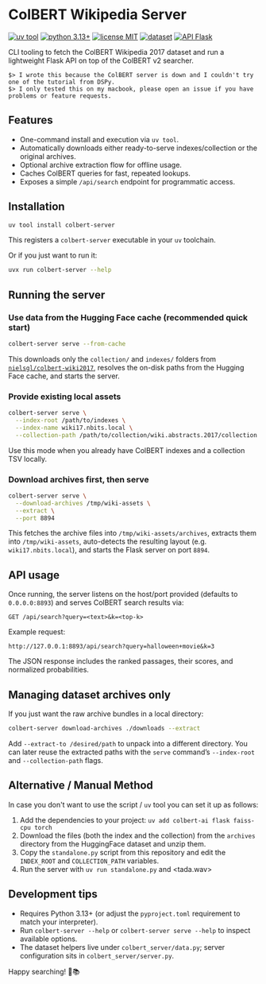# ColBERT Wikipedia Server

[![uv tool](https://img.shields.io/badge/uv-tool-3b82f6?logo=uv&logoColor=white)](https://docs.astral.sh/uv/)
[![python 3.13+](https://img.shields.io/badge/python-3.13+-3776AB?logo=python&logoColor=white)](https://www.python.org/)
[![license MIT](https://img.shields.io/badge/license-MIT-7c3aed.svg)](LICENSE)
[![dataset](https://img.shields.io/badge/dataset-huggingface-ff9a00?logo=huggingface&logoColor=white)](https://huggingface.co/datasets/nielsgl/colbert-wiki2017)
[![API Flask](https://img.shields.io/badge/api-flask-000000?logo=flask&logoColor=white)](https://flask.palletsprojects.com/)

CLI tooling to fetch the ColBERT Wikipedia 2017 dataset and run a lightweight Flask API on top of the ColBERT v2 searcher.

```text
$> I wrote this because the ColBERT server is down and I couldn't try one of the tutorial from DSPy.
$> I only tested this on my macbook, please open an issue if you have problems or feature requests.
```

## Features

- One-command install and execution via `uv tool`.
- Automatically downloads either ready-to-serve indexes/collection or the original archives.
- Optional archive extraction flow for offline usage.
- Caches ColBERT queries for fast, repeated lookups.
- Exposes a simple `/api/search` endpoint for programmatic access.

## Installation

```bash
uv tool install colbert-server
```

This registers a `colbert-server` executable in your `uv` toolchain.

Or if you just want to run it:

```bash
uvx run colbert-server --help
```

## Running the server

### Use data from the Hugging Face cache (recommended quick start)

```bash
colbert-server serve --from-cache
```

This downloads only the `collection/` and `indexes/` folders from
[`nielsgl/colbert-wiki2017`](https://huggingface.co/datasets/nielsgl/colbert-wiki2017),
resolves the on-disk paths from the Hugging Face cache, and starts the server.

### Provide existing local assets

```bash
colbert-server serve \
  --index-root /path/to/indexes \
  --index-name wiki17.nbits.local \
  --collection-path /path/to/collection/wiki.abstracts.2017/collection.tsv
```

Use this mode when you already have ColBERT indexes and a collection TSV locally.

### Download archives first, then serve

```bash
colbert-server serve \
  --download-archives /tmp/wiki-assets \
  --extract \
  --port 8894
```

This fetches the archive files into `/tmp/wiki-assets/archives`, extracts them into
`/tmp/wiki-assets`, auto-detects the resulting layout (e.g. `wiki17.nbits.local`),
and starts the Flask server on port `8894`.

## API usage

Once running, the server listens on the host/port provided (defaults to `0.0.0.0:8893`)
and serves ColBERT search results via:

```
GET /api/search?query=<text>&k=<top-k>
```

Example request:

```
http://127.0.0.1:8893/api/search?query=halloween+movie&k=3
```

The JSON response includes the ranked passages, their scores, and normalized probabilities.

## Managing dataset archives only

If you just want the raw archive bundles in a local directory:

```bash
colbert-server download-archives ./downloads --extract
```

Add `--extract-to /desired/path` to unpack into a different directory. You can later reuse
the extracted paths with the `serve` command’s `--index-root` and `--collection-path` flags.

## Alternative / Manual Method

In case you don't want to use the script / `uv` tool you can set it up as follows:

1. Add the dependencies to your project: `uv add colbert-ai flask faiss-cpu torch`
2. Download the files (both the index and the collection) from the `archives` directory from the HuggingFace dataset and unzip them.
3. Copy the `standalone.py` script from this repository and edit the `INDEX_ROOT` and `COLLECTION_PATH` variables.
4. Run the server with `uv run standalone.py` and <tada.wav>

## Development tips

- Requires Python 3.13+ (or adjust the `pyproject.toml` requirement to match your interpreter).
- Run `colbert-server --help` or `colbert-server serve --help` to inspect available options.
- The dataset helpers live under `colbert_server/data.py`; server configuration sits in `colbert_server/server.py`.

Happy searching! 🧠📚
